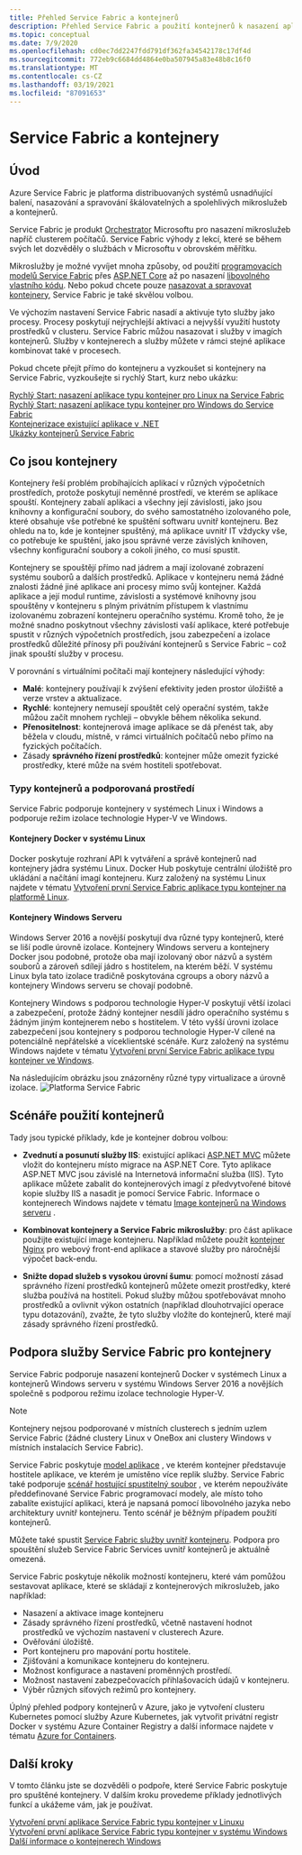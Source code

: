 ```yaml
---
title: Přehled Service Fabric a kontejnerů
description: Přehled Service Fabric a použití kontejnerů k nasazení aplikací mikroslužeb. Tento článek poskytuje přehled o tom, jak můžou být kontejnery použity, a dostupné možnosti v Service Fabric.
ms.topic: conceptual
ms.date: 7/9/2020
ms.openlocfilehash: cd0ec7dd2247fdd791df362fa34542178c17df4d
ms.sourcegitcommit: 772eb9c6684dd4864e0ba507945a83e48b8c16f0
ms.translationtype: MT
ms.contentlocale: cs-CZ
ms.lasthandoff: 03/19/2021
ms.locfileid: "87091653"
---
```

# <a name="service-fabric-and-containers"></a>Service Fabric a kontejnery

## <a name="introduction"></a>Úvod

Azure Service Fabric je platforma distribuovaných systémů usnadňující balení, nasazování a spravování škálovatelných a spolehlivých mikroslužeb a kontejnerů.

Service Fabric je produkt [Orchestrator](service-fabric-cluster-resource-manager-introduction.md) Microsoftu pro nasazení mikroslužeb napříč clusterem počítačů. Service Fabric výhody z lekcí, které se během svých let dozvěděly o službách v Microsoftu v obrovském měřítku.

Mikroslužby je možné vyvíjet mnoha způsoby, od použití [programovacích modelů Service Fabric](service-fabric-choose-framework.md) přes [ASP.NET Core](service-fabric-reliable-services-communication-aspnetcore.md) až po nasazení [libovolného vlastního kódu](service-fabric-guest-executables-introduction.md). Nebo pokud chcete pouze [nasazovat a spravovat kontejnery](service-fabric-containers-overview.md), Service Fabric je také skvělou volbou.

Ve výchozím nastavení Service Fabric nasadí a aktivuje tyto služby jako procesy. Procesy poskytují nejrychlejší aktivaci a nejvyšší využití hustoty prostředků v clusteru. Service Fabric můžou nasazovat i služby v imagích kontejnerů. Služby v kontejnerech a služby můžete v rámci stejné aplikace kombinovat také v procesech.

Pokud chcete přejít přímo do kontejneru a vyzkoušet si kontejnery na Service Fabric, vyzkoušejte si rychlý Start, kurz nebo ukázku:  

[Rychlý Start: nasazení aplikace typu kontejner pro Linux na Service Fabric](service-fabric-quickstart-containers-linux.md)  
[Rychlý Start: nasazení aplikace typu kontejner pro Windows do Service Fabric](service-fabric-quickstart-containers.md)  
[Kontejnerizace existující aplikace v .NET](service-fabric-host-app-in-a-container.md)  
[Ukázky kontejnerů Service Fabric](https://azure.microsoft.com/resources/samples/service-fabric-containers/)  

## <a name="what-are-containers"></a>Co jsou kontejnery

Kontejnery řeší problém probíhajících aplikací v různých výpočetních prostředích, protože poskytují neměnné prostředí, ve kterém se aplikace spouští. Kontejnery zabalí aplikaci a všechny její závislosti, jako jsou knihovny a konfigurační soubory, do svého samostatného izolovaného pole, které obsahuje vše potřebné ke spuštění softwaru uvnitř kontejneru. Bez ohledu na to, kde je kontejner spuštěný, má aplikace uvnitř IT vždycky vše, co potřebuje ke spuštění, jako jsou správné verze závislých knihoven, všechny konfigurační soubory a cokoli jiného, co musí spustit.

Kontejnery se spouštějí přímo nad jádrem a mají izolované zobrazení systému souborů a dalších prostředků. Aplikace v kontejneru nemá žádné znalosti žádné jiné aplikace ani procesy mimo svůj kontejner. Každá aplikace a její modul runtime, závislosti a systémové knihovny jsou spouštěny v kontejneru s plným privátním přístupem k vlastnímu izolovanému zobrazení kontejneru operačního systému. Kromě toho, že je možné snadno poskytnout všechny závislosti vaší aplikace, které potřebuje spustit v různých výpočetních prostředích, jsou zabezpečení a izolace prostředků důležité přínosy při používání kontejnerů s Service Fabric – což jinak spouští služby v procesu.

V porovnání s virtuálními počítači mají kontejnery následující výhody:

* **Malé**: kontejnery používají k zvýšení efektivity jeden prostor úložiště a verze vrstev a aktualizace.
* **Rychlé**: kontejnery nemusejí spouštět celý operační systém, takže můžou začít mnohem rychleji – obvykle během několika sekund.
* **Přenositelnost**: kontejnerová image aplikace se dá přenést tak, aby běžela v cloudu, místně, v rámci virtuálních počítačů nebo přímo na fyzických počítačích.
* Zásady **správného řízení prostředků**: kontejner může omezit fyzické prostředky, které může na svém hostiteli spotřebovat.

### <a name="container-types-and-supported-environments"></a>Typy kontejnerů a podporovaná prostředí

Service Fabric podporuje kontejnery v systémech Linux i Windows a podporuje režim izolace technologie Hyper-V ve Windows.

#### <a name="docker-containers-on-linux"></a>Kontejnery Docker v systému Linux

Docker poskytuje rozhraní API k vytváření a správě kontejnerů nad kontejnery jádra systému Linux. Docker Hub poskytuje centrální úložiště pro ukládání a načítání imagí kontejneru.
Kurz založený na systému Linux najdete v tématu [Vytvoření první Service Fabric aplikace typu kontejner na platformě Linux](service-fabric-get-started-containers-linux.md).

#### <a name="windows-server-containers"></a>Kontejnery Windows Serveru

Windows Server 2016 a novější poskytují dva různé typy kontejnerů, které se liší podle úrovně izolace. Kontejnery Windows serveru a kontejnery Docker jsou podobné, protože oba mají izolovaný obor názvů a systém souborů a zároveň sdílejí jádro s hostitelem, na kterém běží. V systému Linux byla tato izolace tradičně poskytována cgroups a obory názvů a kontejnery Windows serveru se chovají podobně.

Kontejnery Windows s podporou technologie Hyper-V poskytují větší izolaci a zabezpečení, protože žádný kontejner nesdílí jádro operačního systému s žádným jiným kontejnerem nebo s hostitelem. V této vyšší úrovni izolace zabezpečení jsou kontejnery s podporou technologie Hyper-V cílené na potenciálně nepřátelské a víceklientské scénáře.
Kurz založený na systému Windows najdete v tématu [Vytvoření první Service Fabric aplikace typu kontejner ve Windows](service-fabric-get-started-containers.md).

Na následujícím obrázku jsou znázorněny různé typy virtualizace a úrovně izolace.
![Platforma Service Fabric][Image1]

## <a name="scenarios-for-using-containers"></a>Scénáře použití kontejnerů

Tady jsou typické příklady, kde je kontejner dobrou volbou:

* **Zvednutí a posunutí služby IIS**: existující aplikaci [ASP.NET MVC](https://www.asp.net/mvc) můžete vložit do kontejneru místo migrace na ASP.NET Core. Tyto aplikace ASP.NET MVC jsou závislé na Internetová informační služba (IIS). Tyto aplikace můžete zabalit do kontejnerových imagí z předvytvořené bitové kopie služby IIS a nasadit je pomocí Service Fabric. Informace o kontejnerech Windows najdete v tématu [Image kontejnerů na Windows serveru](/virtualization/windowscontainers/quick-start/quick-start-windows-server) .

* **Kombinovat kontejnery a Service Fabric mikroslužby**: pro část aplikace použijte existující image kontejneru. Například můžete použít [kontejner Nginx](https://hub.docker.com/_/nginx/) pro webový front-end aplikace a stavové služby pro náročnější výpočet back-endu.

* **Snižte dopad služeb s vysokou úrovní šumu**: pomocí možností zásad správného řízení prostředků kontejnerů můžete omezit prostředky, které služba používá na hostiteli. Pokud služby můžou spotřebovávat mnoho prostředků a ovlivnit výkon ostatních (například dlouhotrvající operace typu dotazování), zvažte, že tyto služby vložíte do kontejnerů, které mají zásady správného řízení prostředků.

## <a name="service-fabric-support-for-containers"></a>Podpora služby Service Fabric pro kontejnery

Service Fabric podporuje nasazení kontejnerů Docker v systémech Linux a kontejnerů Windows serveru v systému Windows Server 2016 a novějších společně s podporou režimu izolace technologie Hyper-V.

> [!NOTE]
> Kontejnery nejsou podporované v místních clusterech s jedním uzlem Service Fabric (žádné clustery Linux v OneBox ani clustery Windows v místních instalacích Service Fabric).

Service Fabric poskytuje [model aplikace](service-fabric-application-model.md) , ve kterém kontejner představuje hostitele aplikace, ve kterém je umístěno více replik služby. Service Fabric také podporuje [scénář hostující spustitelný soubor](service-fabric-guest-executables-introduction.md) , ve kterém nepoužíváte předdefinované Service Fabric programovací modely, ale místo toho zabalíte existující aplikaci, která je napsaná pomocí libovolného jazyka nebo architektury uvnitř kontejneru. Tento scénář je běžným případem použití kontejnerů.

Můžete také spustit [Service Fabric služby uvnitř kontejneru](service-fabric-services-inside-containers.md). Podpora pro spouštění služeb Service Fabric Services uvnitř kontejnerů je aktuálně omezená.

Service Fabric poskytuje několik možností kontejneru, které vám pomůžou sestavovat aplikace, které se skládají z kontejnerových mikroslužeb, jako například:

* Nasazení a aktivace image kontejneru
* Zásady správného řízení prostředků, včetně nastavení hodnot prostředků ve výchozím nastavení v clusterech Azure.
* Ověřování úložiště.
* Port kontejneru pro mapování portu hostitele.
* Zjišťování a komunikace kontejneru do kontejneru.
* Možnost konfigurace a nastavení proměnných prostředí.
* Možnost nastavení zabezpečovacích přihlašovacích údajů v kontejneru.
* Výběr různých síťových režimů pro kontejnery.

Úplný přehled podpory kontejnerů v Azure, jako je vytvoření clusteru Kubernetes pomocí služby Azure Kubernetes, jak vytvořit privátní registr Docker v systému Azure Container Registry a další informace najdete v tématu [Azure for Containers](../containers/index.yml).

## <a name="next-steps"></a>Další kroky

V tomto článku jste se dozvěděli o podpoře, které Service Fabric poskytuje pro spuštěné kontejnery. V dalším kroku provedeme příklady jednotlivých funkcí a ukážeme vám, jak je používat.

[Vytvoření první aplikace Service Fabric typu kontejner v Linuxu](service-fabric-get-started-containers-linux.md)  
[Vytvoření první aplikace Service Fabric typu kontejner v systému Windows](service-fabric-get-started-containers.md)  
[Další informace o kontejnerech Windows](/virtualization/windowscontainers/about/)

[Image1]: media/service-fabric-containers/Service-Fabric-Types-of-Isolation.png
